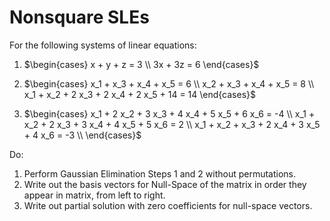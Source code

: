 # Nonsquare SLEs

For the following systems of linear equations:

1. $\begin{cases}
x + y + z = 3 \\
3x + 3z = 6
\end{cases}$

2. $\begin{cases}
x_1 + x_3 + x_4 + x_5 = 6 \\
x_2 + x_3 + x_4 + x_5 = 8 \\
x_1 + x_2 + 2 x_3 + 2 x_4 + 2 x_5 + 14 = 14
\end{cases}$

3. $\begin{cases}
x_1 + 2 x_2 + 3 x_3 + 4 x_4 + 5 x_5 + 6 x_6 = -4 \\
x_1 + x_2 + 2 x_3 + 3 x_4 + 4 x_5 + 5 x_6 = 2 \\
x_1 + x_2 + x_3 + 2 x_4 + 3 x_5 + 4 x_6 = -3 \\
\end{cases}$

Do: 
1.  Perform Gaussian Elimination Steps 1 and 2 without permutations.
2.  Write out the basis vectors for Null-Space of the matrix in order they
    appear in matrix, from left to right.
3.  Write out partial solution with zero coefficients for null-space vectors.


